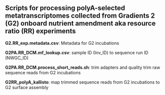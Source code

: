 ## **Scripts for processing polyA-selected metatranscriptomes collected from Gradients 2 (G2) onboard nutrient amendment aka resource ratio (RR) experiments** 

**G2.RR_exp.metadata.csv**: Metadata for G2 incubations

**G2PA.RR_DCM.mf_lookup.csv**: sample ID (Inv_ID) to sequence run ID (NWGC_ID)

**G2PA.RR_DCM.process_short_reads.sh**: trim adapters and quality trim raw sequence reads from G2 incubations

**G2RR_polyA_kallisto**: map trimmed sequence reads from G2 incubations to G2 surface assembly

